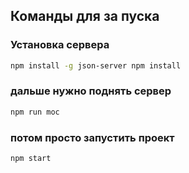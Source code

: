 ## Команды для за пуска 
### Установка сервера
```sh 
npm install -g json-server npm install
```
### дальше нужно поднять сервер
```sh
npm run moc
```
### потом просто запустить проект 
```sh
npm start
```